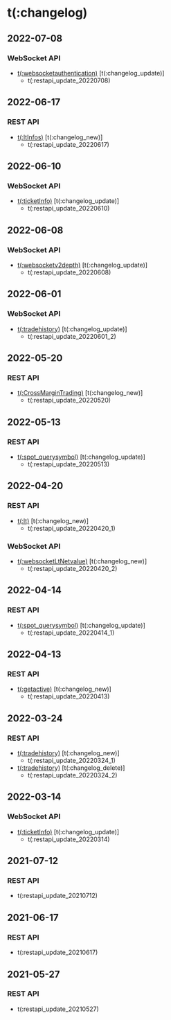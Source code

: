 # t(:changelog)
## 2022-07-08
### WebSocket API
- [t(:websocketauthentication)](#t-websocketauthentication) [t(:changelog_update)]
  - t(:restapi_update_20220708)

## 2022-06-17
### REST API
- [t(:ltInfos)](#t-ltinfos) [t(:changelog_new)]
  - t(:restapi_update_20220617)

## 2022-06-10
### WebSocket API
- [t(:ticketInfo)](#t-ticketinfo) [t(:changelog_update)]
  - t(:restapi_update_20220610)

## 2022-06-08
### WebSocket API
- [t(:websocketv2depth)](#t-websocketv2depth) [t(:changelog_update)]
  - t(:restapi_update_20220608)

## 2022-06-01
### WebSocket API
- [t(:tradehistory)](#t-tradehistory) [t(:changelog_update)]
  - t(:restapi_update_20220601_2)

## 2022-05-20
### REST API
- [t(:CrossMarginTrading)](#t-CrossMarginTrading) [t(:changelog_new)]
  - t(:restapi_update_20220520)


## 2022-05-13
### REST API
- [t(:spot_querysymbol)](#t-spot_querysymbol) [t(:changelog_update)]
  - t(:restapi_update_20220513)


## 2022-04-20
### REST API
- [t(:lt)](#t-lt) [t(:changelog_new)]
  - t(:restapi_update_20220420_1)

### WebSocket API
- [t(:websocketLtNetvalue)](#t-websocketltnetvalue) [t(:changelog_new)]
  - t(:restapi_update_20220420_2)

## 2022-04-14
### REST API
- [t(:spot_querysymbol)](#t-spot_querysymbol) [t(:changelog_update)]
  - t(:restapi_update_20220414_1)

## 2022-04-13
### REST API
- [t(:getactive)](#t-getactive) [t(:changelog_new)]
  - t(:restapi_update_20220413)

## 2022-03-24
### REST API
- [t(:tradehistory)](#t-tradehistory) [t(:changelog_new)]
  - t(:restapi_update_20220324_1)
- [t(:tradehistory)](#t-tradehistory) [t(:changelog_delete)]
  - t(:restapi_update_20220324_2)

## 2022-03-14
### WebSocket API
- [t(:ticketInfo)](#t-ticketinfo) [t(:changelog_update)]
  - t(:restapi_update_20220314)

## 2021-07-12
### REST API
- t(:restapi_update_20210712)

## 2021-06-17
### REST API
- t(:restapi_update_20210617)


## 2021-05-27
### REST API
- t(:restapi_update_20210527)
